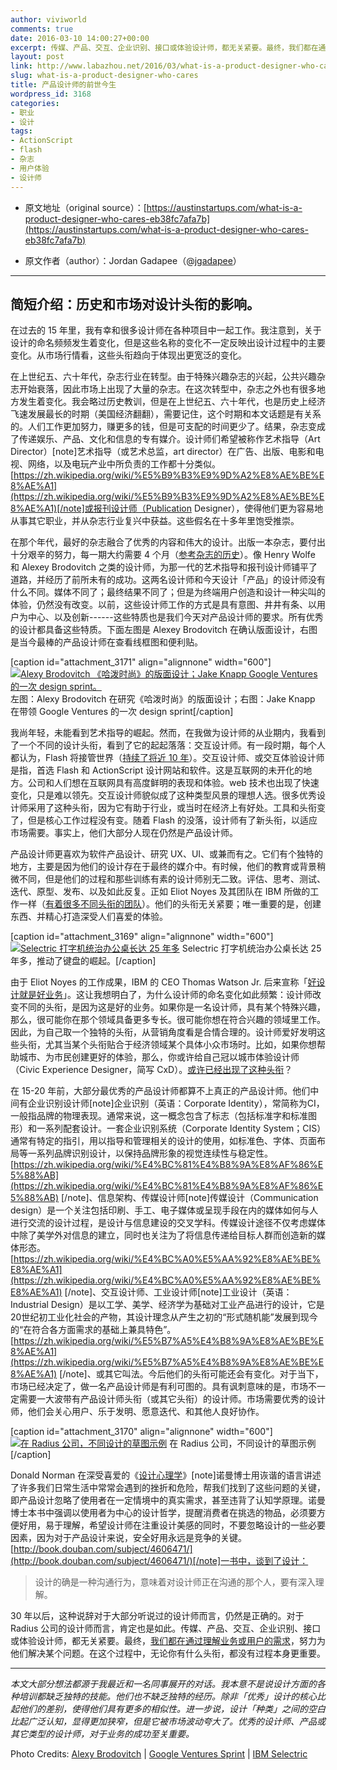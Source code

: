 ```yaml
---
author: viviworld
comments: true
date: 2016-03-10 14:00:27+00:00
excerpt: 传媒、产品、交互、企业识别、接口或体验设计师，都无关紧要。最终，我们都在通过理解业务或用户的需求，努力为他们解决某个问题。在这个过程中，无论你有什么头衔，都没有过程本身更重要。
layout: post
link: http://www.labazhou.net/2016/03/what-is-a-product-designer-who-cares/
slug: what-is-a-product-designer-who-cares
title: 产品设计师的前世今生
wordpress_id: 3168
categories:
- 职业
- 设计
tags:
- ActionScript
- flash
- 杂志
- 用户体验
- 设计师
---
```



	
  * 原文地址（original source）：[https://austinstartups.com/what-is-a-product-designer-who-cares-eb38fc7afa7b](https://austinstartups.com/what-is-a-product-designer-who-cares-eb38fc7afa7b)

	
  * 原文作者（author）：Jordan Gadapee（@[jgadapee](https://twitter.com/jgadapee)）





* * *





## 简短介绍：历史和市场对设计头衔的影响。


在过去的 15 年里，我有幸和很多设计师在各种项目中一起工作。我注意到，关于设计的命名频频发生着变化，但是这些名称的变化不一定反映出设计过程中的主要变化。从市场行情看，这些头衔趋向于体现出更宽泛的变化。

在上世纪五、六十年代，杂志行业在转型。由于特殊兴趣杂志的兴起，公共兴趣杂志开始衰落，因此市场上出现了大量的杂志。在这次转型中，杂志之外也有很多地方发生着变化。我会略过历史教训，但是在上世纪五、六十年代，也是历史上经济飞速发展最长的时期（美国经济翻翻），需要记住，这个时期和本文话题是有关系的。人们工作更加努力，赚更多的钱，但是可支配的时间更少了。结果，杂志变成了传递娱乐、产品、文化和信息的专有媒介。设计师们希望被称作艺术指导（Art Director）[note]艺术指导（或艺术总监，art director）在广告、出版、电影和电视、网络，以及电玩产业中所负责的工作都十分类似。[https://zh.wikipedia.org/wiki/%E5%B9%B3%E9%9D%A2%E8%AE%BE%E8%AE%A1](https://zh.wikipedia.org/wiki/%E5%B9%B3%E9%9D%A2%E8%AE%BE%E8%AE%A1)[/note]或报刊设计师（Publication Designer），使得他们更为容易地从事其它职业，并从杂志行业复兴中获益。这些假名在十多年里饱受推崇。

在那个年代，最好的杂志融合了优秀的内容和伟大的设计。出版一本杂志，要付出十分艰辛的努力，每一期大约需要 4 个月（[参考杂志的历史](http://www.magazinedesigning.com/history-of-the-magazines/)）。像 Henry Wolfe 和 Alexey Brodovitch 之类的设计师，为那一代的艺术指导和报刊设计师铺平了道路，并经历了前所未有的成功。这两名设计师和今天设计「产品」的设计师没有什么不同。媒体不同了；最终结果不同了；但是为终端用户创造和设计一种尖叫的体验，仍然没有改变。以前，这些设计师工作的方式是具有意图、井井有条、以用户为中心、以及创新------这些特质也是我们今天对产品设计师的要求。所有优秀的设计都具备这些特质。下面左图是 Alexey Brodovitch 在确认版面设计，右图是当今最棒的产品设计师在查看线框图和便利贴。

[caption id="attachment_3171" align="alignnone" width="600"][![Alexy Brodovitch 《哈泼时尚》的版面设计；Jake Knapp Google Ventures 的一次 design sprint。](http://www.labazhou.net/wp-content/uploads/2016/03/1-aDGLb9EV16Dm9nvC3Xvbsw-600x300.jpeg)](http://www.labazhou.net/wp-content/uploads/2016/03/1-aDGLb9EV16Dm9nvC3Xvbsw.jpeg) 左图：Alexy Brodovitch 在研究《哈泼时尚》的版面设计；右图：Jake Knapp 在带领 Google Ventures 的一次 design sprint[/caption]

我尚年轻，未能看到艺术指导的崛起。然而，在我做为设计师的从业期内，我看到了一个不同的设计头衔，看到了它的起起落落：交互设计师。有一段时期，每个人都认为，Flash 将接管世界（[持续了将近 10 年](http://code.tutsplus.com/articles/a-nostalgic-rummage-through-the-history-of-flash--active-6733)）。交互设计师、或交互体验设计师是指，首选 Flash 和 ActionScript 设计网站和软件。这是互联网的未开化的地方。公司和人们想在互联网具有高度鲜明的表现和体验。web 技术也出现了快速变化，只是难以领先。交互设计师貌似成了这种类型风景的理想人选。很多优秀设计师采用了这种头衔，因为它有助于行业，或当时在经济上有好处。工具和头衔变了，但是核心工作过程没有变。随着 Flash 的没落，设计师有了新头衔，以适应市场需要。事实上，他们大部分人现在仍然是产品设计师。

产品设计师更喜欢为软件产品设计、研究 UX、UI、或兼而有之。它们有个独特的地方，主要是因为他们的设计存在于最终的媒介中。有时候，他们的教育或背景稍微不同，但是他们的过程和那些训练有素的设计师别无二致。评估、思考、测试、迭代、原型、发布、以及如此反复。正如 Eliot Noyes 及其团队在 IBM 所做的工作一样（[有着很多不同头衔的团队](http://www.amazon.com/gp/product/0816670390?keywords=ibm%20and%20the%20interface&qid=1454602420&ref_=sr_1_1&sr=8-1)）。他们的头衔无关紧要；唯一重要的是，创建东西、并精心打造深受人们喜爱的体验。

[caption id="attachment_3169" align="alignnone" width="600"][![Selectric 打字机统治办公桌长达 25 年多](http://www.labazhou.net/wp-content/uploads/2016/03/1_h4Gzk3tpXMCNJYwplvHyHg-600x300.jpg)](http://www.labazhou.net/wp-content/uploads/2016/03/1_h4Gzk3tpXMCNJYwplvHyHg.jpg) Selectric 打字机统治办公桌长达 25 年多，推动了键盘的崛起。[/caption]

由于 Eliot Noyes 的工作成果，IBM 的 CEO Thomas Watson Jr. 后来宣称「[好设计就是好业务](http://www-03.ibm.com/ibm/history/ibm100/us/en/icons/gooddesign/)」。这让我想明白了，为什么设计师的命名变化如此频繁：设计师改变不同的头衔，是因为这是好的业务。如果你是一名设计师，具有某个特殊兴趣，那么，很可能你在那个领域具备更多专长。很可能你想在符合兴趣的领域里工作。因此，为自己取一个独特的头衔，从营销角度看是合情合理的。设计师爱好发明这些头衔，尤其当某个头衔贴合于经济领域某个具体小众市场时。比如，如果你想帮助城市、为市民创建更好的体验，那么，你或许给自己冠以城市体验设计师（Civic Experience Designer，简写 CxD）。[或许已经出现了这种头衔](http://www.google.com/search?q=civic+experience+designer)？

在 15-20 年前，大部分最优秀的产品设计师都算不上真正的产品设计师。他们中间有企业识别设计师[note]企业识别（英语：Corporate Identity），常简称为CI，一般指品牌的物理表现。通常来说，这一概念包含了标志（包括标准字和标准图形）和一系列配套设计。一套企业识别系统（Corporate Identity System；CIS）通常有特定的指引，用以指导和管理相关的设计的使用，如标准色、字体、页面布局等一系列品牌识别设计，以保持品牌形象的视觉连续性与稳定性。 [https://zh.wikipedia.org/wiki/%E4%BC%81%E4%B8%9A%E8%AF%86%E5%88%AB](https://zh.wikipedia.org/wiki/%E4%BC%81%E4%B8%9A%E8%AF%86%E5%88%AB) [/note]、信息架构、传媒设计师[note]传媒设计（Communication design）是一个关注包括印刷、手工、电子媒体或呈现手段在内的媒体如何与人进行交流的设计过程，是设计与信息建设的交叉学科。传媒设计途径不仅考虑媒体中除了美学外对信息的建立，同时也关注为了将信息传递给目标人群而创造新的媒体形态。[https://zh.wikipedia.org/wiki/%E4%BC%A0%E5%AA%92%E8%AE%BE%E8%AE%A1](https://zh.wikipedia.org/wiki/%E4%BC%A0%E5%AA%92%E8%AE%BE%E8%AE%A1) [/note]、交互设计师、工业设计师[note]工业设计（英语：Industrial Design）是以工学、美学、经济学为基础对工业产品进行的设计，它是20世纪初工业化社会的产物，其设计理念从产生之初的“形式随机能”发展到现今的“在符合各方面需求的基础上兼具特色”。[https://zh.wikipedia.org/wiki/%E5%B7%A5%E4%B8%9A%E8%AE%BE%E8%AE%A1](https://zh.wikipedia.org/wiki/%E5%B7%A5%E4%B8%9A%E8%AE%BE%E8%AE%A1) [/note]、或其它叫法。今后他们的头衔可能还会有变化。对于当下，市场已经决定了，做一名产品设计师是有利可图的。具有讽刺意味的是，市场不一定需要一大波带有产品设计师头衔（或其它头衔）的设计师。市场需要优秀的设计师，他们会关心用户、乐于发明、愿意迭代、和其他人良好协作。

[caption id="attachment_3170" align="alignnone" width="600"][![在 Radius 公司，不同设计的草图示例](http://www.labazhou.net/wp-content/uploads/2016/03/1_SlwCtu8L6UZ22Z77KRy1Xg-600x300.jpg)](http://www.labazhou.net/wp-content/uploads/2016/03/1_SlwCtu8L6UZ22Z77KRy1Xg.jpg) 在 Radius 公司，不同设计的草图示例[/caption]

Donald Norman 在深受喜爱的《[设计心理学](http://www.amazon.com/gp/product/0465050654?keywords=design%20of%20everyday%20things&qid=1454603188&ref_=sr_1_1&sr=8-1)》[note]诺曼博士用诙谐的语言讲述了许多我们日常生活中常常会遇到的挫折和危险，帮我们找到了这些问题的关键，即产品设计忽略了使用者在一定情境中的真实需求，甚至违背了认知学原理。诺曼博士本书中强调以使用者为中心的设计哲学，提醒消费者在挑选的物品，必须要方便好用，易于理解，希望设计师在注重设计美感的同时，不要忽略设计的一些必要因素，因为对于产品设计来说，安全好用永远是竞争的关键。[http://book.douban.com/subject/4606471/](http://book.douban.com/subject/4606471/)[/note]一书中，谈到了设计：


<blockquote>设计的确是一种沟通行为，意味着对设计师正在沟通的那个人，要有深入理解。</blockquote>


30 年以后，这种说辞对于大部分听说过的设计师而言，仍然是正确的。对于 Radius 公司的设计师而言，肯定也是如此。传媒、产品、交互、企业识别、接口或体验设计师，都无关紧要。最终，[我们都在通过理解业务或用户的需求](http://www.labazhou.net/2015/09/what-do-companies-mean-when-they-say-they-want-a-ui-ux-designer/)，努力为他们解决某个问题。在这个过程中，无论你有什么头衔，都没有过程本身更重要。



* * *



_本文大部分想法都源于我最近和一名同事展开的对话。我本意不是说设计方面的各种培训都缺乏独特的技能。他们也不缺乏独特的经历。除非「优秀」设计的核心比起他们的差别，使得他们具有更多的相似性。进一步说，设计「种类」之间的空白比起广泛认知，显得更加狭窄，但是它被市场波动夸大了。优秀的设计师、产品或其它类型的设计师，对于业务的成功至关重要。_

Photo Credits:
[Alexy Brodovitch](http://www.aiga.org/medalist-alexeybrodovitch/) | [Google Ventures Sprint](http://thenextweb.com/google/2013/03/15/how-google-ventures-instills-design-into-the-heart-of-its-portfolio-companies/#gref) | [IBM Selectric](http://www-03.ibm.com/ibm/history/ibm100/us/en/icons/selectric/)
